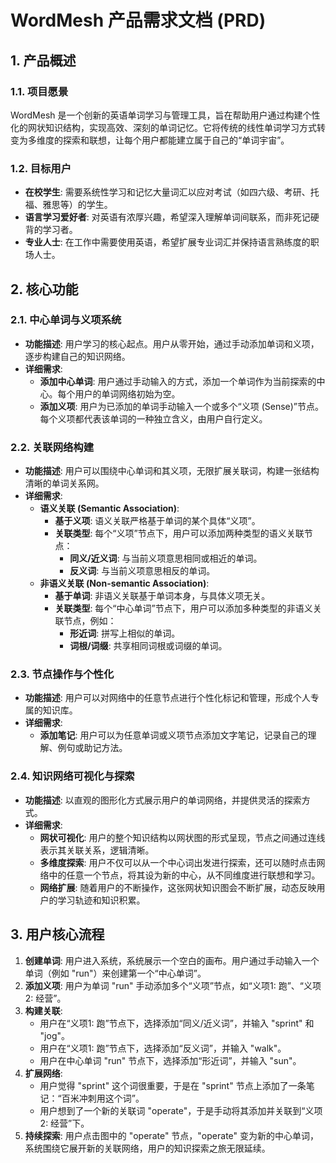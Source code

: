 # WordMesh 产品需求文档 (PRD)

## 1. 产品概述

### 1.1. 项目愿景
WordMesh 是一个创新的英语单词学习与管理工具，旨在帮助用户通过构建个性化的网状知识结构，实现高效、深刻的单词记忆。它将传统的线性单词学习方式转变为多维度的探索和联想，让每个用户都能建立属于自己的“单词宇宙”。

### 1.2. 目标用户
- **在校学生**: 需要系统性学习和记忆大量词汇以应对考试（如四六级、考研、托福、雅思等）的学生。
- **语言学习爱好者**: 对英语有浓厚兴趣，希望深入理解单词间联系，而非死记硬背的学习者。
- **专业人士**: 在工作中需要使用英语，希望扩展专业词汇并保持语言熟练度的职场人士。

## 2. 核心功能

### 2.1. 中心单词与义项系统
- **功能描述**: 用户学习的核心起点。用户从零开始，通过手动添加单词和义项，逐步构建自己的知识网络。
- **详细需求**:
    - **添加中心单词**: 用户通过手动输入的方式，添加一个单词作为当前探索的中心。每个用户的单词网络初始为空。
    - **添加义项**: 用户为已添加的单词手动输入一个或多个“义项 (Sense)”节点。每个义项都代表该单词的一种独立含义，由用户自行定义。

### 2.2. 关联网络构建
- **功能描述**: 用户可以围绕中心单词和其义项，无限扩展关联词，构建一张结构清晰的单词关系网。
- **详细需求**:
    - **语义关联 (Semantic Association)**:
        - **基于义项**: 语义关联严格基于单词的某个具体“义项”。
        - **关联类型**: 每个“义项”节点下，用户可以添加两种类型的语义关联节点：
            - **同义/近义词**: 与当前义项意思相同或相近的单词。
            - **反义词**: 与当前义项意思相反的单词。
    - **非语义关联 (Non-semantic Association)**:
        - **基于单词**: 非语义关联基于单词本身，与具体义项无关。
        - **关联类型**: 每个“中心单词”节点下，用户可以添加多种类型的非语义关联节点，例如：
            - **形近词**: 拼写上相似的单词。
            - **词根/词缀**: 共享相同词根或词缀的单词。

### 2.3. 节点操作与个性化
- **功能描述**: 用户可以对网络中的任意节点进行个性化标记和管理，形成个人专属的知识库。
- **详细需求**:
    - **添加笔记**: 用户可以为任意单词或义项节点添加文字笔记，记录自己的理解、例句或助记方法。

### 2.4. 知识网络可视化与探索
- **功能描述**: 以直观的图形化方式展示用户的单词网络，并提供灵活的探索方式。
- **详细需求**:
    - **网状可视化**: 用户的整个知识结构以网状图的形式呈现，节点之间通过连线表示其关联关系，逻辑清晰。
    - **多维度探索**: 用户不仅可以从一个中心词出发进行探索，还可以随时点击网络中的任意一个节点，将其设为新的中心，从不同维度进行联想和学习。
    - **网络扩展**: 随着用户的不断操作，这张网状知识图会不断扩展，动态反映用户的学习轨迹和知识积累。

## 3. 用户核心流程

1.  **创建单词**: 用户进入系统，系统展示一个空白的画布。用户通过手动输入一个单词（例如 "run"）来创建第一个“中心单词”。
2.  **添加义项**: 用户为单词 "run" 手动添加多个“义项”节点，如“义项1: 跑”、“义项2: 经营”。
3.  **构建关联**:
    - 用户在“义项1: 跑”节点下，选择添加“同义/近义词”，并输入 "sprint" 和 "jog"。
    - 用户在“义项1: 跑”节点下，选择添加“反义词”，并输入 "walk"。
    - 用户在中心单词 "run" 节点下，选择添加“形近词”，并输入 "sun"。
4.  **扩展网络**:
    - 用户觉得 "sprint" 这个词很重要，于是在 "sprint" 节点上添加了一条笔记：“百米冲刺用这个词”。
    - 用户想到了一个新的关联词 "operate"，于是手动将其添加并关联到“义项2: 经营”下。
5.  **持续探索**: 用户点击图中的 "operate" 节点，"operate" 变为新的中心单词，系统围绕它展开新的关联网络，用户的知识探索之旅无限延续。